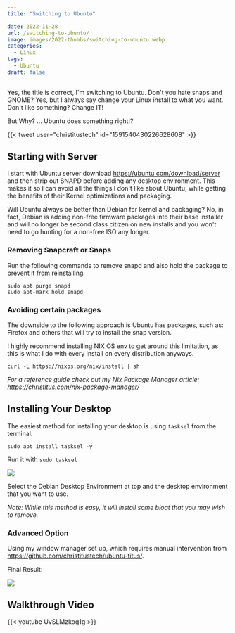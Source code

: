 ```yaml
---
title: "Switching to Ubuntu"

date: 2022-11-28
url: /switching-to-ubuntu/
image: images/2022-thumbs/switching-to-ubuntu.webp
categories:
  - Linux
tags:
  - Ubuntu
draft: false
---
```

Yes, the title is correct, I'm switching to Ubuntu. Don't you hate snaps and GNOME? Yes, but I always say change your Linux install to what you want. Don't like something? Change IT!
<!--more-->

But Why? ... Ubuntu does something right!?

{{< tweet user="christitustech" id="1591540430226628608" >}}

## Starting with Server

I start with Ubuntu server download <https://ubuntu.com/download/server> and then strip out SNAPD before adding any desktop environment. This makes it so I can avoid all the things I don't like about Ubuntu, while getting the benefits of their Kernel optimizations and packaging. 

Will Ubuntu always be better than Debian for kernel and packaging? No, in fact, Debian is adding non-free firmware packages into their base installer and will no longer be second class citizen on new installs and you won't need to go hunting for a non-free ISO any longer. 

### Removing Snapcraft or Snaps

Run the following commands to remove snapd and also hold the package to prevent it from reinstalling. 

```
sudo apt purge snapd
sudo apt-mark hold snapd
```

### Avoiding certain packages

The downside to the following approach is Ubuntu has packages, such as: Firefox and others that will try to install the snap version. 

I highly recommend installing NIX OS env to get around this limitation, as this is what I do with every install on every distribution anyways.

```
curl -L https://nixos.org/nix/install | sh
```

_For a reference guide check out my Nix Package Manager article: <https://christitus.com/nix-package-manager/>_

## Installing Your Desktop

The easiest method for installing your desktop is using `tasksel` from the terminal. 

```
sudo apt install tasksel -y
```

Run it with `sudo tasksel`

![](/images/2022/switching-to-ubuntu/tasksel.webp)

Select the Debian Desktop Environment at top and the desktop environment that you want to use. 

_Note: While this method is easy, it will install some bloat that you may wish to remove._

### Advanced Option

Using my window manager set up, which requires manual intervention from <https://github.com/christitustech/ubuntu-titus/>. 

Final Result:

![](/images/2022/switching-to-ubuntu/ubuntu-titus.webp)




## Walkthrough Video

{{< youtube UvSLMzkog1g >}}
